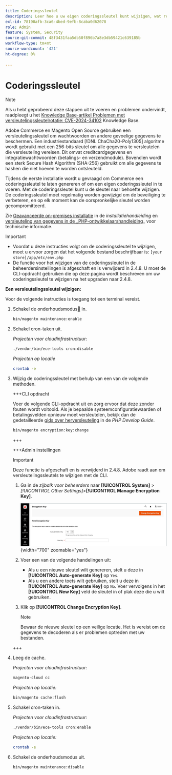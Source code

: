 ```yaml
---
title: Coderingssleutel
description: Leer hoe u uw eigen coderingssleutel kunt wijzigen, wat regelmatig moet worden gedaan om de beveiliging te verbeteren.
exl-id: 78190afb-3ca6-4bed-9efb-8caba0d62078
role: Admin
feature: System, Security
source-git-commit: 48f3431faa5db50f896b7a8e3db59421c639185b
workflow-type: tm+mt
source-wordcount: '421'
ht-degree: 0%

---
```


# Coderingssleutel

>[!NOTE]
>
>Als u hebt geprobeerd deze stappen uit te voeren en problemen ondervindt, raadpleegt u het [Knowledge Base-artikel Problemen met versleutelingssleutelrotatie: CVE-2024-34102](https://experienceleague.adobe.com/nl/docs/commerce-knowledge-base/kb/troubleshooting/known-issues-patches-attached/troubleshooting-encryption-key-rotation-cve-2024-34102) Knowledge Base.

Adobe Commerce en Magento Open Source gebruiken een versleutelingssleutel om wachtwoorden en andere gevoelige gegevens te beschermen. Een industriestandaard [!DNL ChaCha20-Poly1305] algoritme wordt gebruikt met een 256-bits sleutel om alle gegevens te versleutelen die versleuteling vereisen. Dit omvat creditcardgegevens en integratiewachtwoorden (betalings- en verzendmodule). Bovendien wordt een sterk Secure Hash Algorithm (SHA-256) gebruikt om alle gegevens te hashen die niet hoeven te worden ontsleuteld.

Tijdens de eerste installatie wordt u gevraagd om Commerce een coderingssleutel te laten genereren of om een eigen coderingssleutel in te voeren. Met de coderingssleutel kunt u de sleutel naar behoefte wijzigen. De coderingssleutel moet regelmatig worden gewijzigd om de beveiliging te verbeteren, en op elk moment kan de oorspronkelijke sleutel worden gecompromitteerd.

Zie [Geavanceerde on-premises installatie](https://experienceleague.adobe.com/docs/commerce-operations/installation-guide/advanced.html?lang=nl-NL) in de _installatiehandleiding_ en [versleuteling van gegevens in de _PHP-ontwikkelaarshandleiding](https://developer.adobe.com/commerce/php/development/security/data-encryption/)_ voor technische informatie.

>[!IMPORTANT]
>
>- Voordat u deze instructies volgt om de coderingssleutel te wijzigen, moet u ervoor zorgen dat het volgende bestand beschrijfbaar is: `[your store]/app/etc/env.php`
>- De functie voor het wijzigen van de coderingssleutel in de beheerdersinstellingen is afgeschaft en is verwijderd in 2.4.8. U moet de CLI-opdracht gebruiken die op deze pagina wordt beschreven om uw coderingssleutel te wijzigen na het upgraden naar 2.4.8.

**Een versleutelingssleutel wijzigen:**

Voor de volgende instructies is toegang tot een terminal vereist.

1. Schakel de onderhoudsmodus[&#128279;](https://experienceleague.adobe.com/nl/docs/commerce-operations/configuration-guide/setup/application-modes#maintenance-mode) in.

   ```bash
   bin/magento maintenance:enable
   ```

1. Schakel cron-taken uit.

   _Projecten voor cloudinfrastructuur:_

   ```bash
   ./vendor/bin/ece-tools cron:disable
   ```

   _Projecten op locatie_

   ```bash
   crontab -e
   ```

1. Wijzig de coderingssleutel met behulp van een van de volgende methoden.

   +++CLI opdracht

   Voer de volgende CLI-opdracht uit en zorg ervoor dat deze zonder fouten wordt voltooid. Als je bepaalde systeemconfiguratiewaarden of betalingsvelden opnieuw moet versleutelen, bekijk dan de gedetailleerde [gids over herversleuteling](https://developer.adobe.com/commerce/php/development/security/data-encryption/) in de _PHP Develop Guide_.

   ```bash
   bin/magento encryption:key:change
   ```

   +++

   +++Admin instellingen

   >[!IMPORTANT]
   >
   >Deze functie is afgeschaft en is verwijderd in 2.4.8. Adobe raadt aan om versleutelingssleutels te wijzigen met de CLI.

   1. Ga in de _zijbalk voor beheerders_ naar **[!UICONTROL System]** > _[!UICONTROL Other Settings]_>**[!UICONTROL Manage Encryption Key]**.

      ![Systeem encryptie sleutel](./assets/encryption-key.png){width="700" zoomable="yes"}

   1. Voer een van de volgende handelingen uit:

      - Als u een nieuwe sleutel wilt genereren, stelt u deze in **[!UICONTROL Auto-generate Key]** op `Yes`.
      - Als u een andere toets wilt gebruiken, stelt u deze in **[!UICONTROL Auto-generate Key]** op `No`. Voer vervolgens in het **[!UICONTROL New Key]** veld de sleutel in of plak deze die u wilt gebruiken.

   1. Klik op **[!UICONTROL Change Encryption Key]**.

      >[!NOTE]
      >
      >Bewaar de nieuwe sleutel op een veilige locatie. Het is vereist om de gegevens te decoderen als er problemen optreden met uw bestanden.

   +++

1. Leeg de cache.

   _Projecten voor cloudinfrastructuur:_

   ```bash
   magento-cloud cc
   ```

   _Projecten op locatie:_

   ```bash
   bin/magento cache:flush
   ```

1. Schakel cron-taken in.

   _Projecten voor cloudinfrastructuur:_

   ```bash
   ./vendor/bin/ece-tools cron:enable
   ```

   _Projecten op locatie:_

   ```bash
   crontab -e
   ```

1. Schakel de onderhoudsmodus uit.

   ```bash
   bin/magento maintenance:disable
   ```
